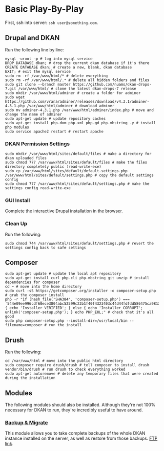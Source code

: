 # Basic Play-By-Play
First, ssh into server: `ssh user@something.com`.

## Drupal and DKAN
Run the following line by line:

	mysql -uroot -p # log into mysql service
	DROP DATABASE dkan; # drop the current dkan database if it's there
	CREATE DATABASE dkan; # create a new, blank, dkan database
	EXIT; # exit the mysql service
	sudo rm -rf /var/www/html/* # delete everything
	sudo rm -rf /var/www/html/.* # delete all hidden folders and files
	sudo git clone --branch master https://github.com/nuams/dkan-drops-7.git /var/www/html/ # clone the latest dkan-drops-7 release
	sudo mkdir /var/www/html/adminer # create a folder for adminer
	sudo wget https://github.com/vrana/adminer/releases/download/v4.3.1/adminer-4.3.1.php /var/www/html/adminer # download adminer
	sudo mv adminer-4.3.1.php /var/www/html/adminer/index.php # move and change the name of adminer
	sudo apt-get update # update repository caches
	sudo apt-get install php-dom php-xml php-gd php-mbstring -y # install php modules
	sudo service apache2 restart # restart apache

### DKAN Permission Settings
	sudo mkdir /var/www/html/sites/default/files # make a directory for dkan uploaded files
	sudo chmod 777 /var/www/html/sites/default/files # make the files directory completely public (read-write-exe)
	sudo cp /var/www/html/sites/default/default.settings.php /var/www/html/sites/default/settings.php # copy the default settings config
	sudo chmod 777 /var/www/html/sites/default/settings.php # make the settings config read-write-exe

### GUI Install
Complete the interactive Drupal installation in the browser.

### Clean Up 
Run the following:

	sudo chmod 744 /var/www/html/sites/default/settings.php # revert the settings config back to safe settings

## Composer

	sudo apt-get update # update the local apt repository
	sudo apt-get install curl php-cli php-mbstring git unzip # install dependencies for composer
	cd ~ # move into the home directory
	sudo curl -sS https://getcomposer.org/installer -o composer-setup.php # grab the composer install
	php -r "if (hash_file('SHA384', 'composer-setup.php') === '544e09ee996cdf60ece3804abc52599c22b1f40f4323403c44d44fdfdd586475ca9813a858088ffbc1f233e9b180f061') { echo 'Installer VERIFIED'; } else { echo 'Installer CORRUPT'; unlink('composer-setup.php'); } echo PHP_EOL;" # check that it's all good
	sudo php composer-setup.php --install-dir=/usr/local/bin --filename=composer # run the install

## Drush
Run the following:

	cd /var/www/html # move into the public html directory
	sudo composer require drush/drush # tell composer to install drush
	vendor/bin/drush # run drush to check everything worked
	sudo apt-get autoremove # delete any temporary files that were created during the installation

## Modules
The following modules should also be installed. Although they're not 100% necessary for DKAN to run, they're incredibly useful to have around.

### [Backup & Migrate](https://www.drupal.org/project/backup_migrate)
This module allows you to take complete backups of the whole DKAN instance installed on the server, as well as restore from those backups. [FTP link](https://ftp.drupal.org/files/projects/backup_migrate-7.x-3.1.tar.gz).
